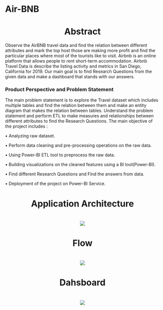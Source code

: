 # Air-BNB

<h1 align="center"> Abstract</h1>

Observe the AirBNB travel data and find the relation between different attributes and mark the top host those are making more profit and find the particular places where most of the tourists like to visit. Airbnb is an online platform that allows people to rent short-term accommodation. Airbnb Travel Data is describe the listing activity and metrics in San Diego, California for 2019. Our main goal is to find Research Questions from the given data and make a dashboard that stands with our answers. 


### Product Perspective and Problem Statement

The main problem statement is to explore the Travel dataset which includes multiple tables and find the relation between them and make an entity diagram that makes the relation between tables. Understand the problem statement and perform ETL to make measures and relationships between different attributes to find the Research Questions.
The main objective of the project includes :

•	Analyzing raw dataset.

•	Perform data cleaning and pre-processing operations on the raw data.

•	Using Power-BI ETL tool to preprocess the raw data.

•	Building visualizations on the cleaned features using a BI tool(Power-BI).

•	Find different Research Questions and Find the answers from data.

•	Deployment of the project on Power-BI Service.

<h1 align="center"> Application Architecture <h1>
 
<p align="center">
<img src="https://user-images.githubusercontent.com/85347886/141774485-ccc3f560-7b0c-4939-b49f-aba7fa7f8c6c.png">
</p>
 
<!-- ![image](https://user-images.githubusercontent.com/85347886/141774485-ccc3f560-7b0c-4939-b49f-aba7fa7f8c6c.png) -->


<h1 align="center"> Flow <h1>

<p align="center">
<img src="https://user-images.githubusercontent.com/85347886/141774700-6757748f-cf99-4cf9-b9ba-43818baabd20.png">
</p>
<!-- ![data_flow](https://user-images.githubusercontent.com/85347886/141774700-6757748f-cf99-4cf9-b9ba-43818baabd20.png) -->


<h1 align="center"> Dahsboard <h1>
<p align="center">
 <img src="https://user-images.githubusercontent.com/85347886/141774742-b53d785f-eced-43ea-a453-23f884a682f3.png">
 </p>
      
<!-- ![dashboard1](https://user-images.githubusercontent.com/85347886/141774742-b53d785f-eced-43ea-a453-23f884a682f3.png) -->


